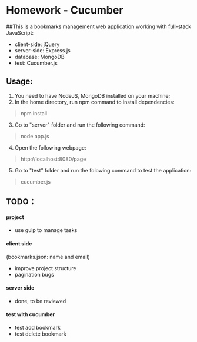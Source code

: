 # Homework - Cucumber

##This is a bookmarks management web application working with full-stack JavaScript:
* client-side: jQuery
* server-side: Express.js
* database: MongoDB
* test: Cucumber.js

## Usage:

1. You need to have NodeJS, MongoDB installed on your machine;
2. In the home directory, run npm command to install dependencies:
> npm install

3. Go to "server" folder and run the following command:
> node app.js

4. Open the following webpage:
> http://localhost:8080/page

5. Go to "test" folder and run the folowing command to test the application:
> cucumber.js

## TODO：

#### project
* use gulp to manage tasks 

#### client side
(bookmarks.json: name and email)

* improve project structure
* pagination bugs

#### server side
* done, to be reviewed

#### test with cucumber
* test add bookmark
* test delete bookmark



